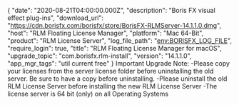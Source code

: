{
  "date": "2020-08-21T04:00:00.000Z",
  "description": "Boris FX visual effect plug-ins",
  "download_url": "https://cdn.borisfx.com/borisfx/store/BorisFX-RLMServer-14.1.1.0.dmg",
  "host": "RLM Floating License Manager",
  "platform": "Mac 64-Bit",
  "product": "RLM License Server",
  "log_file_path": "<env:BORISFX_LOG_FILE>",
  "require_login": true,
  "title": "RLM Floating License Manager for macOS",
  "upgrade_topic": "com.borisfx.rlm-install",
  "version": "14.1.1.0",
  "app_mgr_tags": "util current free"
}
Important Upgrade Note:
-Please copy your licenses from the server license folder before uninstalling the old server.  Be sure to have a copy before uninstalling.
-Please uninstall the old RLM License Server before installing the new RLM License Server
-The license server is 64 bit (only) on all Operating Systems
